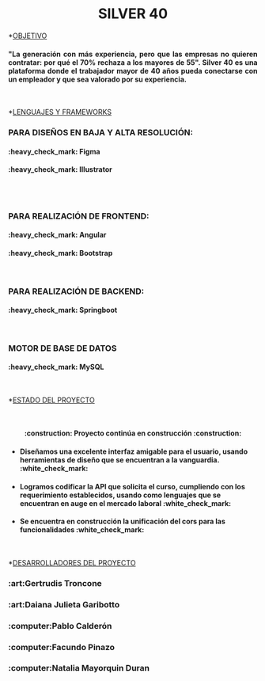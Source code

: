 <h1 align="center">SILVER 40</h1>



*[OBJETIVO](#OBJETIVO)
<br>
<h4 align="justify">"La generación con más experiencia, pero que las empresas no quieren contratar: por qué el 70% rechaza a los mayores de 55". Silver 40 es una plataforma donde el trabajador mayor de 40 años pueda conectarse con un empleador y que sea valorado por su experiencia.
 </h4>

<br>


*[LENGUAJES Y FRAMEWORKS](#LENGUAJES-Y-FRAMEWORKS)
<h3>PARA DISEÑOS EN BAJA Y ALTA RESOLUCIÓN: </h3>
 <h4>:heavy_check_mark: Figma</h4>
  <h4>:heavy_check_mark: Illustrator</h4>
 <br>

  <br>
 <h3>PARA REALIZACIÓN DE FRONTEND:</h3>
 <h4>:heavy_check_mark: Angular</h4>
 <h4>:heavy_check_mark: Bootstrap</h4>

<br>
<h3>PARA REALIZACIÓN DE BACKEND:</h3>
 <h4>:heavy_check_mark: Springboot</h4>
 <br>



<h3>MOTOR DE BASE DE DATOS</h3>
 <h4>:heavy_check_mark: MySQL</h4>
<br>

 

*[ESTADO DEL PROYECTO](#ESTADO-DEL-PROYECTO)

 <br>
 <h4 align="center" align="justify">:construction: Proyecto continúa en construcción :construction:</h4>
  <ul>
   <li>  <h4>Diseñamos una excelente interfaz amigable para el usuario, usando herramientas de diseño que se encuentran a la vanguardia.  :white_check_mark: </h4></li>
	  <li>  <h4>Logramos codificar la API que solicita el curso, cumpliendo con los requerimiento establecidos, usando como lenguajes que se encuentran en auge en el mercado laboral :white_check_mark: </h4></li>
  	<li>  <h4>Se encuentra en construcción la unificación del cors para las funcionalidades :white_check_mark:</h4></li>
 </ul>

 <br>


*[DESARROLLADORES DEL PROYECTO](#DESARROLLADORES-DEL-PROYECTO)

<h3>:art:Gertrudis Troncone</h3>
<h3>:art:Daiana Julieta Garibotto</h3>
<h3>:computer:Pablo Calderón</h3>
<h3>:computer:Facundo Pinazo</h3>
<h3>:computer:Natalia Mayorquin Duran</h3>



 







